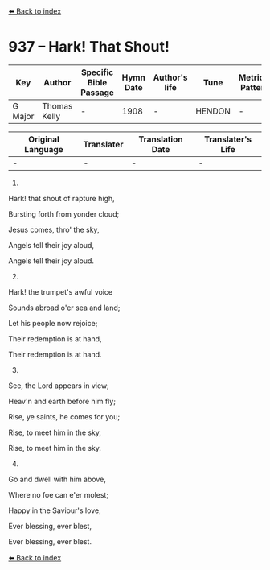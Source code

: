 [⬅️ Back to index](../README.md)

# 937 – Hark!  That Shout!

Key | Author   | Specific Bible Passage     |Hymn Date |Author's life |Tune |Metrical Pattern   |Composer/Source
-- | --------- | ---------------------------|----------|--------------|-----|-------------------|-------------  
G Major |Thomas Kelly |- |1908 |- |HENDON |- |C. H. A. Malan

Original Language | Translater | Translation Date   | Translater's Life  
----------------- | --------- | --------------------|-------------     
\- |- |- |-




1.

Hark!  that shout of rapture high,

Bursting forth from yonder cloud;

Jesus comes, thro' the sky,

Angels tell their joy aloud,

Angels tell their joy aloud.



2.

Hark!  the trumpet's awful voice

Sounds abroad o'er sea and land;

Let his people now rejoice;

Their redemption is at hand,

Their redemption is at hand.



3.

See, the Lord appears in view;

Heav'n and earth before him fly;

Rise, ye saints, he comes for you;

Rise, to meet him in the sky,

Rise, to meet him in the sky.



4.

Go and dwell with him above,

Where no foe can e'er molest;

Happy in the Saviour's love,

Ever blessing, ever blest,

Ever blessing, ever blest.

[⬅️ Back to index](../README.md)
